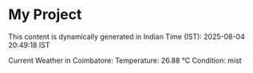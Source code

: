 # My Project

This content is dynamically generated in Indian Time (IST): 2025-08-04 20:49:18 IST


Current Weather in Coimbatore:
Temperature: 26.88 °C
Condition: mist
